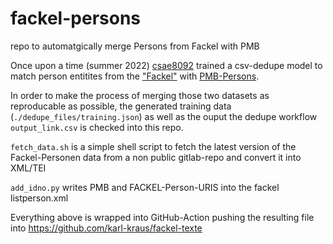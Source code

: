# fackel-persons
repo to automatgically merge Persons from Fackel with PMB

Once upon a time (summer 2022) [csae8092](https://github.com/csae8092) trained a csv-dedupe model to match person entitites from the ["Fackel"](https://fackel.oeaw.ac.at/) with [PMB-Persons](https://pmb.acdh.oeaw.ac.at/). 

In order to make the process of merging those two datasets as reproducable as possible, the generated training data (`./dedupe_files/training.json`) as well as the ouput the dedupe workflow `output_link.csv` is checked into this repo.

`fetch_data.sh` is a simple shell script to fetch the latest version of the Fackel-Personen data from a non public gitlab-repo and convert it into XML/TEI

`add_idno.py` writes PMB and FACKEL-Person-URIS into the fackel listperson.xml

Everything above is wrapped into GitHub-Action pushing the resulting file into https://github.com/karl-kraus/fackel-texte